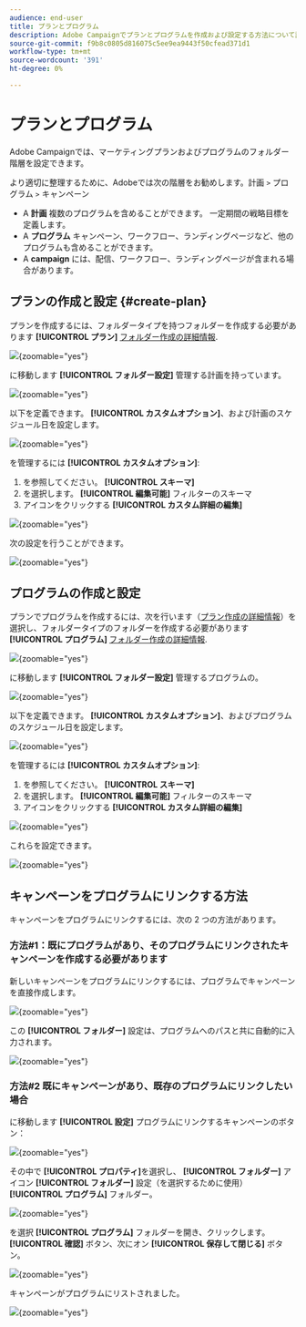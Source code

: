 ```yaml
---
audience: end-user
title: プランとプログラム
description: Adobe Campaignでプランとプログラムを作成および設定する方法について説明します
source-git-commit: f9b8c0805d816075c5ee9ea9443f50cfead371d1
workflow-type: tm+mt
source-wordcount: '391'
ht-degree: 0%

---
```


# プランとプログラム

Adobe Campaignでは、マーケティングプランおよびプログラムのフォルダー階層を設定できます。

より適切に整理するために、Adobeでは次の階層をお勧めします。計画 `>` プログラム `>` キャンペーン

* A **計画** 複数のプログラムを含めることができます。 一定期間の戦略目標を定義します。
* A **プログラム** キャンペーン、ワークフロー、ランディングページなど、他のプログラムも含めることができます。
* A **campaign** には、配信、ワークフロー、ランディングページが含まれる場合があります。

## プランの作成と設定 {#create-plan}

プランを作成するには、フォルダータイプを持つフォルダーを作成する必要があります **[!UICONTROL プラン]** [フォルダー作成の詳細情報](create-manage-folder.md).

![](assets/plan_create.png){zoomable="yes"}

に移動します **[!UICONTROL フォルダー設定]** 管理する計画を持っています。

![](assets/plan_settings.png){zoomable="yes"}

以下を定義できます。 **[!UICONTROL カスタムオプション]**、および計画のスケジュール日を設定します。

![](assets/plan_options.png){zoomable="yes"}

を管理するには  **[!UICONTROL カスタムオプション]**:

1. を参照してください。 **[!UICONTROL スキーマ]**
1. を選択します。 **[!UICONTROL 編集可能]** フィルターのスキーマ
1. アイコンをクリックする **[!UICONTROL カスタム詳細の編集]**

![](assets/plan_edit.png){zoomable="yes"}

次の設定を行うことができます。

![](assets/plan_customfields.png){zoomable="yes"}

## プログラムの作成と設定

プランでプログラムを作成するには、次を行います（[プラン作成の詳細情報](#create-plan)）を選択し、フォルダータイプのフォルダーを作成する必要があります **[!UICONTROL プログラム]** [フォルダー作成の詳細情報](create-manage-folder.md).

![](assets/program_create.png){zoomable="yes"}

に移動します **[!UICONTROL フォルダー設定]** 管理するプログラムの。

![](assets/program_settings.png){zoomable="yes"}

以下を定義できます。 **[!UICONTROL カスタムオプション]**、およびプログラムのスケジュール日を設定します。

![](assets/program_options.png){zoomable="yes"}

を管理するには  **[!UICONTROL カスタムオプション]**:

1. を参照してください。 **[!UICONTROL スキーマ]**
1. を選択します。 **[!UICONTROL 編集可能]** フィルターのスキーマ
1. アイコンをクリックする **[!UICONTROL カスタム詳細の編集]**

![](assets/program_edit.png){zoomable="yes"}

これらを設定できます。

![](assets/program_customfields.png){zoomable="yes"}

## キャンペーンをプログラムにリンクする方法

キャンペーンをプログラムにリンクするには、次の 2 つの方法があります。

### 方法#1：既にプログラムがあり、そのプログラムにリンクされたキャンペーンを作成する必要があります

新しいキャンペーンをプログラムにリンクするには、プログラムでキャンペーンを直接作成します。

![](assets/program_campaign_create.png){zoomable="yes"}

この **[!UICONTROL フォルダー]** 設定は、プログラムへのパスと共に自動的に入力されます。

![](assets/program_campaign_folder.png){zoomable="yes"}

### 方法#2 既にキャンペーンがあり、既存のプログラムにリンクしたい場合

に移動します **[!UICONTROL 設定]** プログラムにリンクするキャンペーンのボタン：

![](assets/campaign_settings.png){zoomable="yes"}

その中で **[!UICONTROL プロパティ]**&#x200B;を選択し、 **[!UICONTROL フォルダー]** アイコン **[!UICONTROL フォルダー]** 設定（を選択するために使用） **[!UICONTROL プログラム]** フォルダー。

![](assets/campaign_folder.png){zoomable="yes"}

を選択 **[!UICONTROL プログラム]** フォルダーを開き、クリックします。 **[!UICONTROL 確認]** ボタン、次にオン **[!UICONTROL 保存して閉じる]** ボタン。

![](assets/campaign_linked.png){zoomable="yes"}

キャンペーンがプログラムにリストされました。

![](assets/campaign_in_program.png){zoomable="yes"}
